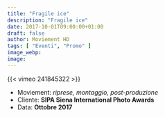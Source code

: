 ```yaml
---
title: "Fragile ice"
description: "Fragile ice"
date: 2017-10-01T09:00:00+01:00
draft: false
author: Moviement HD
tags: [ "Eventi", "Promo" ]
image_webp:
image:
---
```


{{< vimeo 241845322 >}}
<br>

- Moviement: *riprese, montaggio, post-produzione*
- Cliente: **SIPA Siena International Photo Awards**
- Data: **Ottobre 2017**
